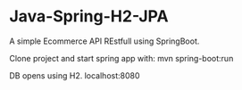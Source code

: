 # Java-Spring-H2-JPA

A simple Ecommerce API REstfull using SpringBoot. 

Clone project and start spring app with:
  mvn spring-boot:run

DB opens using H2. localhost:8080

